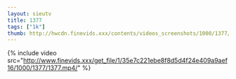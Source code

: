 ```yaml
--- 
layout: sieutv
title: 1377
tags: ["1k"]
thumb: http://hwcdn.finevids.xxx/contents/videos_screenshots/1000/1377/preview.mp4.jpg
---
```

{% include video src="http://www.finevids.xxx/get_file/1/35e7c221ebe8f8d5d4f24e409a9aef16/1000/1377/1377.mp4/" %} 
